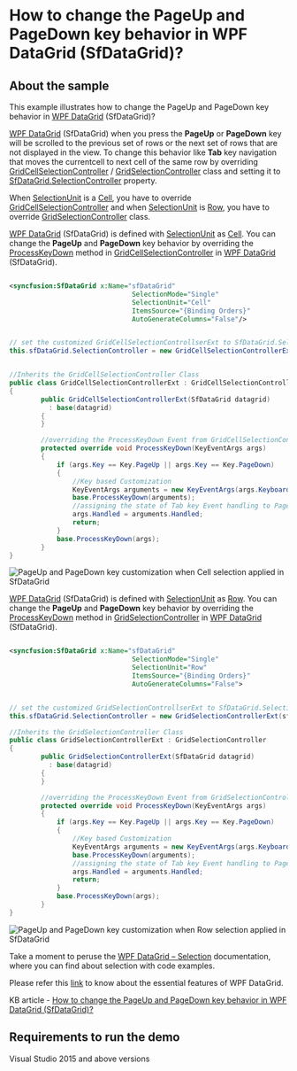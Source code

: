 # How to change the PageUp and PageDown key behavior in WPF DataGrid (SfDataGrid)?

## About the sample
This example illustrates how to change the PageUp and PageDown key behavior in [WPF DataGrid](https://www.syncfusion.com/wpf-controls/datagrid) (SfDataGrid)?

[WPF DataGrid](https://www.syncfusion.com/wpf-controls/datagrid) (SfDataGrid) when you press the **PageUp** or **PageDown** key will be scrolled to the previous set of rows or the next set of rows that are not displayed in the view. To change this behavior like **Tab** key navigation that moves the currentcell to next cell of the same row by overriding [GridCellSelectionController](https://help.syncfusion.com/cr/wpf/Syncfusion.UI.Xaml.Grid.GridCellSelectionController.html) / [GridSelectionController](https://help.syncfusion.com/cr/wpf/Syncfusion.UI.Xaml.Grid.GridSelectionController.html) class and setting it to [SfDataGrid.SelectionController](https://help.syncfusion.com/cr/wpf/Syncfusion.UI.Xaml.Grid.SfDataGrid.html#Syncfusion_UI_Xaml_Grid_SfDataGrid_SelectionController) property.

When [SelectionUnit](https://help.syncfusion.com/cr/wpf/Syncfusion.UI.Xaml.Grid.SfDataGrid.html#Syncfusion_UI_Xaml_Grid_SfDataGrid_SelectionUnit) is a [Cell](https://help.syncfusion.com/cr/wpf/Syncfusion.UI.Xaml.Grid.GridSelectionUnit.html), you have to override [GridCellSelectionController](https://help.syncfusion.com/cr/wpf/Syncfusion.UI.Xaml.Grid.GridCellSelectionController.html) and when [SelectionUnit](https://help.syncfusion.com/cr/wpf/Syncfusion.UI.Xaml.Grid.SfDataGrid.html#Syncfusion_UI_Xaml_Grid_SfDataGrid_SelectionUnit) is [Row](https://help.syncfusion.com/cr/wpf/Syncfusion.UI.Xaml.Grid.GridSelectionUnit.html), you have to override [GridSelectionController](https://help.syncfusion.com/cr/wpf/Syncfusion.UI.Xaml.Grid.GridSelectionController.html) class.

[WPF DataGrid](https://www.syncfusion.com/wpf-controls/datagrid) (SfDataGrid) is defined with [SelectionUnit](https://help.syncfusion.com/cr/wpf/Syncfusion.UI.Xaml.Grid.SfDataGrid.html#Syncfusion_UI_Xaml_Grid_SfDataGrid_SelectionUnit) as [Cell](https://help.syncfusion.com/cr/wpf/Syncfusion.UI.Xaml.Grid.GridSelectionUnit.html). You can change the **PageUp** and **PageDown** key behavior by overriding the [ProcessKeyDown](https://help.syncfusion.com/cr/wpf/Syncfusion.UI.Xaml.Grid.GridCellSelectionController.html#Syncfusion_UI_Xaml_Grid_GridCellSelectionController_ProcessKeyDown_System_Windows_Input_KeyEventArgs_) method in [GridCellSelectionController](https://help.syncfusion.com/cr/wpf/Syncfusion.UI.Xaml.Grid.GridCellSelectionController.html) in [WPF DataGrid](https://www.syncfusion.com/wpf-controls/datagrid) (SfDataGrid).

```XML

<syncfusion:SfDataGrid x:Name="sfDataGrid"  
                               SelectionMode="Single"
                               SelectionUnit="Cell"                              
                               ItemsSource="{Binding Orders}"
                               AutoGenerateColumns="False"/>

```

```C#

// set the customized GridCellSelectionControllserExt to SfDataGrid.SelectionController when CellSelection applied in SfDataGrid
this.sfDataGrid.SelectionController = new GridCellSelectionControllerExt(sfDataGrid);


//Inherits the GridCellSelectionController Class
public class GridCellSelectionControllerExt : GridCellSelectionController
{
        public GridCellSelectionControllerExt(SfDataGrid datagrid)
          : base(datagrid)
        {
        }

        //overriding the ProcessKeyDown Event from GridCellSelectionController base class
        protected override void ProcessKeyDown(KeyEventArgs args)
        {
            if (args.Key == Key.PageUp || args.Key == Key.PageDown)
            {
                //Key based Customization 
                KeyEventArgs arguments = new KeyEventArgs(args.KeyboardDevice, args.InputSource, args.Timestamp, Key.Tab) { RoutedEvent = args.RoutedEvent };
                base.ProcessKeyDown(arguments);
                //assigning the state of Tab key Event handling to PageUp and PageDown key
                args.Handled = arguments.Handled;
                return;
            }
            base.ProcessKeyDown(args);
        }
}

```

![PageUp and PageDown key customization when Cell selection applied in SfDataGrid](CellSelectionAppliedCase.gif)

[WPF DataGrid](https://www.syncfusion.com/wpf-controls/datagrid) (SfDataGrid) is defined with [SelectionUnit](https://help.syncfusion.com/cr/wpf/Syncfusion.UI.Xaml.Grid.SfDataGrid.html#Syncfusion_UI_Xaml_Grid_SfDataGrid_SelectionUnit) as [Row](https://help.syncfusion.com/cr/wpf/Syncfusion.UI.Xaml.Grid.GridSelectionUnit.html). You can change the **PageUp** and **PageDown** key behavior by overriding the [ProcessKeyDown](https://help.syncfusion.com/cr/wpf/Syncfusion.UI.Xaml.Grid.GridSelectionController.html#Syncfusion_UI_Xaml_Grid_GridSelectionController_ProcessKeyDown_System_Windows_Input_KeyEventArgs_) method in [GridSelectionController](https://help.syncfusion.com/cr/wpf/Syncfusion.UI.Xaml.Grid.GridSelectionController.html) in [WPF DataGrid](https://www.syncfusion.com/wpf-controls/datagrid) (SfDataGrid).

```XML

<syncfusion:SfDataGrid x:Name="sfDataGrid"  
                               SelectionMode="Single"
                               SelectionUnit="Row"                              
                               ItemsSource="{Binding Orders}"
                               AutoGenerateColumns="False">

```

```C#

// set the customized GridSelectionControllserExt to SfDataGrid.SelectionController when RowSelection applied in SfDataGrid
this.sfDataGrid.SelectionController = new GridSelectionControllerExt(sfDataGrid);

//Inherits the GridSelectionController Class
public class GridSelectionControllerExt : GridSelectionController
{
        public GridSelectionControllerExt(SfDataGrid datagrid)
          : base(datagrid)
        {
        }

        //overriding the ProcessKeyDown Event from GridSelectionController base class
        protected override void ProcessKeyDown(KeyEventArgs args)
        {
            if (args.Key == Key.PageUp || args.Key == Key.PageDown)
            {
                //Key based Customization 
                KeyEventArgs arguments = new KeyEventArgs(args.KeyboardDevice, args.InputSource, args.Timestamp, Key.Tab) { RoutedEvent = args.RoutedEvent };
                base.ProcessKeyDown(arguments);
                //assigning the state of Tab key Event handling to PageUp and PageDown key
                args.Handled = arguments.Handled;
                return;
            }
            base.ProcessKeyDown(args);
        }
}

```

![PageUp and PageDown key customization when Row selection applied in SfDataGrid](RowSelectionAppliedCase.gif)

Take a moment to peruse the [WPF DataGrid – Selection](https://help.syncfusion.com/wpf/datagrid/selection) documentation, where you can find about selection with code examples.

Please refer this [link](https://www.syncfusion.com/wpf-controls/datagrid) to know about the essential features of WPF DataGrid.

KB article - [How to change the PageUp and PageDown key behavior in WPF DataGrid (SfDataGrid)?](https://www.syncfusion.com/kb/12527/how-to-change-the-pageup-and-pagedown-key-behavior-in-wpf-datagrid-sfdatagrid)

## Requirements to run the demo
Visual Studio 2015 and above versions
